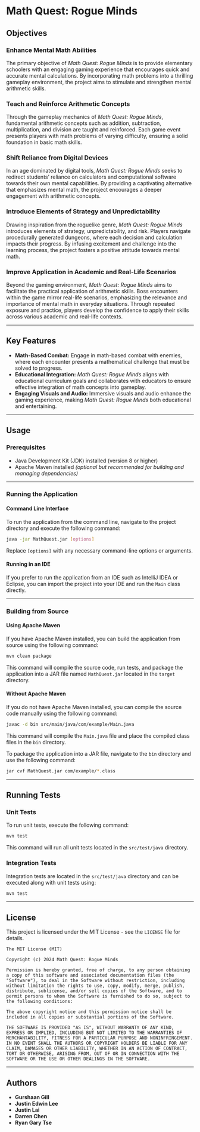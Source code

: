 # Math Quest: Rogue Minds

## Objectives

### Enhance Mental Math Abilities
The primary objective of *Math Quest: Rogue Minds* is to provide elementary schoolers with an engaging gaming experience that encourages quick and accurate mental calculations. By incorporating math problems into a thrilling gameplay environment, the project aims to stimulate and strengthen mental arithmetic skills.

### Teach and Reinforce Arithmetic Concepts
Through the gameplay mechanics of *Math Quest: Rogue Minds*, fundamental arithmetic concepts such as addition, subtraction, multiplication, and division are taught and reinforced. Each game event presents players with math problems of varying difficulty, ensuring a solid foundation in basic math skills.

### Shift Reliance from Digital Devices
In an age dominated by digital tools, *Math Quest: Rogue Minds* seeks to redirect students’ reliance on calculators and computational software towards their own mental capabilities. By providing a captivating alternative that emphasizes mental math, the project encourages a deeper engagement with arithmetic concepts.

### Introduce Elements of Strategy and Unpredictability
Drawing inspiration from the roguelike genre, *Math Quest: Rogue Minds* introduces elements of strategy, unpredictability, and risk. Players navigate procedurally generated dungeons, where each decision and calculation impacts their progress. By infusing excitement and challenge into the learning process, the project fosters a positive attitude towards mental math.

### Improve Application in Academic and Real-Life Scenarios
Beyond the gaming environment, *Math Quest: Rogue Minds* aims to facilitate the practical application of arithmetic skills. Boss encounters within the game mirror real-life scenarios, emphasizing the relevance and importance of mental math in everyday situations. Through repeated exposure and practice, players develop the confidence to apply their skills across various academic and real-life contexts.

---

## Key Features

- **Math-Based Combat:** Engage in math-based combat with enemies, where each encounter presents a mathematical challenge that must be solved to progress.
- **Educational Integration:** *Math Quest: Rogue Minds* aligns with educational curriculum goals and collaborates with educators to ensure effective integration of math concepts into gameplay.
- **Engaging Visuals and Audio:** Immersive visuals and audio enhance the gaming experience, making *Math Quest: Rogue Minds* both educational and entertaining.

---

## Usage

### Prerequisites

- Java Development Kit (JDK) installed (version 8 or higher)
- Apache Maven installed *(optional but recommended for building and managing dependencies)*

---

### Running the Application

#### Command Line Interface
To run the application from the command line, navigate to the project directory and execute the following command:

```sh
java -jar MathQuest.jar [options]
```

Replace `[options]` with any necessary command-line options or arguments.

#### Running in an IDE
If you prefer to run the application from an IDE such as IntelliJ IDEA or Eclipse, you can import the project into your IDE and run the `Main` class directly.

---

### Building from Source

#### Using Apache Maven
If you have Apache Maven installed, you can build the application from source using the following command:

```sh
mvn clean package
```

This command will compile the source code, run tests, and package the application into a JAR file named `MathQuest.jar` located in the `target` directory.

#### Without Apache Maven
If you do not have Apache Maven installed, you can compile the source code manually using the following command:

```sh
javac -d bin src/main/java/com/example/Main.java
```

This command will compile the `Main.java` file and place the compiled class files in the `bin` directory.

To package the application into a JAR file, navigate to the `bin` directory and use the following command:

```sh
jar cvf MathQuest.jar com/example/*.class
```

---

## Running Tests

### Unit Tests
To run unit tests, execute the following command:

```sh
mvn test
```

This command will run all unit tests located in the `src/test/java` directory.

### Integration Tests
Integration tests are located in the `src/test/java` directory and can be executed along with unit tests using:

```sh
mvn test
```

---


## License
This project is licensed under the MIT License - see the `LICENSE` file for details.

```
The MIT License (MIT)

Copyright (c) 2024 Math Quest: Rogue Minds

Permission is hereby granted, free of charge, to any person obtaining a copy of this software and associated documentation files (the "Software"), to deal in the Software without restriction, including without limitation the rights to use, copy, modify, merge, publish, distribute, sublicense, and/or sell copies of the Software, and to permit persons to whom the Software is furnished to do so, subject to the following conditions:

The above copyright notice and this permission notice shall be included in all copies or substantial portions of the Software.

THE SOFTWARE IS PROVIDED "AS IS", WITHOUT WARRANTY OF ANY KIND, EXPRESS OR IMPLIED, INCLUDING BUT NOT LIMITED TO THE WARRANTIES OF MERCHANTABILITY, FITNESS FOR A PARTICULAR PURPOSE AND NONINFRINGEMENT. IN NO EVENT SHALL THE AUTHORS OR COPYRIGHT HOLDERS BE LIABLE FOR ANY CLAIM, DAMAGES OR OTHER LIABILITY, WHETHER IN AN ACTION OF CONTRACT, TORT OR OTHERWISE, ARISING FROM, OUT OF OR IN CONNECTION WITH THE SOFTWARE OR THE USE OR OTHER DEALINGS IN THE SOFTWARE.
```

---

## Authors
- **Gurshaan Gill**
- **Justin Edwin Lee**
- **Justin Lai**
- **Darren Chen**
- **Ryan Gary Tse**
